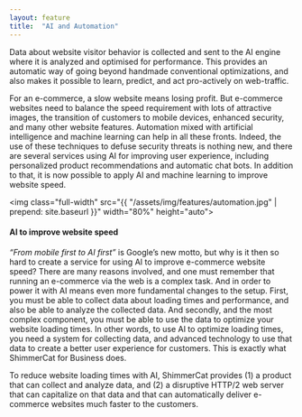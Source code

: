 ```yaml
---
layout: feature
title:  "AI and Automation"
---
```

Data about website visitor behavior is collected and sent to the AI engine where it is analyzed and optimised for performance. This provides an automatic way of going beyond handmade conventional optimizations, and also makes it possible to learn, predict, and act pro-actively on web-traffic.

For an e-commerce, a slow website means losing profit. But e-commerce websites need to balance the speed requirement with lots of attractive images, the transition of customers to mobile devices, enhanced security, and many other website features. Automation mixed with artificial intelligence and machine learning can help in all these fronts. Indeed, the use of these techniques to defuse security threats is nothing new, and there are several services using AI for improving user experience, including personalized product recommendations and automatic chat bots. In addition to that, it is now possible to apply AI and machine learning to improve website speed.

<img class="full-width" src="{{ "/assets/img/features/automation.jpg" | prepend: site.baseurl }}" width="80%" height="auto">


#### AI to improve website speed
*“From mobile first to AI first”* is Google’s new motto, but why is it then so hard to create a service for using AI to improve e-commerce website speed? There are many reasons involved, and one must remember that running an e-commerce via the web is a complex task. And in order to power it with AI means even more fundamental changes to the setup. First, you must be able to collect data about loading times and performance, and also be able to analyze the collected data. And secondly, and the most complex component, you must be able to use the data to optimize your website loading times. In other words, to use AI to optimize loading times, you need a system for collecting data, and advanced technology to use that data to create a better user experience for customers. This is exactly what ShimmerCat for Business does.

To reduce website loading times with AI, ShimmerCat provides (1) a product that can collect and analyze data, and (2) a disruptive HTTP/2 web server that can capitalize on that data and that can automatically deliver e-commerce websites much faster to the customers.


